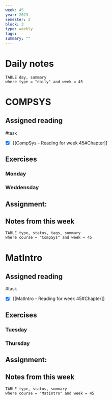 ```yaml
---
week: 45
year: 2023
semester: 2
block: 3
type: weekly 
tags: 
summary: ""
---
```

# Daily notes
```dataview
TABLE day, summary 
where type = "daily" and week = 45
```
# COMPSYS
## Assigned reading
#task
 - [x] [[CompSys - Reading for week 45#Chapter]]
## Exercises 
### Monday
### Weddensday
## Assignment:

## Notes from this week
```dataview
TABLE type, status, tags, summary
where course = "CompSys" and week = 45
```

# MatIntro
## Assigned reading
#task
 - [x] [[MatIntro - Reading for week 45#Chapter]]

## Exercises 
### Tuesday
### Thursday
## Assignment:

## Notes from this week
```dataview
TABLE type, status, summary
where course = "MatIntro" and week = 45
```

